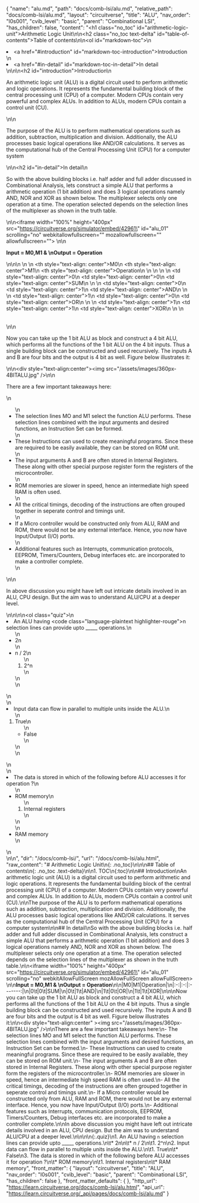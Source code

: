 {
  "name": "alu.md",
  "path": "docs/comb-lsi/alu.md",
  "relative_path": "docs/comb-lsi/alu.md",
  "layout": "circuitverse",
  "title": "ALU",
  "nav_order": "l0s001",
  "cvib_level": "basic",
  "parent": "Combinational LSI",
  "has_children": false,
  "content": "<h1 class=\"no_toc\" id=\"arithmetic-logic-unit\">Arithmetic Logic Unit</h1>\n\n<h2 class=\"no_toc text-delta\" id=\"table-of-contents\">Table of contents</h2>\n\n<ol id=\"markdown-toc\">\n  <li><a href=\"#introduction\" id=\"markdown-toc-introduction\">Introduction</a></li>\n  <li><a href=\"#in-detail\" id=\"markdown-toc-in-detail\">In detail</a></li>\n</ol>\n\n<h2 id=\"introduction\">Introduction</h2>\n<p>An arithmetic logic unit (ALU) is a digital circuit used to perform arithmetic and logic operations. It represents the fundamental building block of the central processing unit (CPU) of a computer. Modern CPUs contain very powerful and complex ALUs. In addition to ALUs, modern CPUs contain a control unit (CU).</p>\n\n<p>The purpose of the ALU is to perform mathematical operations such as addition, subtraction, multiplication and division. Additionally, the ALU processes basic logical operations like AND/OR calculations. It serves as the computational hub of the Central Processing Unit (CPU) for a computer system</p>\n\n<h2 id=\"in-detail\">In detail</h2>\n<p>So with the above building blocks i.e. half adder and full adder discussed in Combinational Analysis, lets construct a simple ALU that performs a arithmetic operation (1 bit addition) and does 3 logical operations namely AND, NOR and XOR as shown below. The multiplexer selects only one operation at a time. The operation selected depends on the selection lines of the multiplexer as shown in the truth table.</p>\n\n<iframe width=\"100%\" height=\"400px\" src=\"https://circuitverse.org/simulator/embed/42961\" id=\"alu_01\" scrolling=\"no\" webkitallowfullscreen=\"\" mozallowfullscreen=\"\" allowfullscreen=\"\"> </iframe>\n\n<p><strong>Input = M0,M1 &amp; \nOutput = Operation</strong></p>\n\n<table>\n  <thead>\n    <tr>\n      <th style=\"text-align: center\">M0</th>\n      <th style=\"text-align: center\">M1</th>\n      <th style=\"text-align: center\">Operation</th>\n    </tr>\n  </thead>\n  <tbody>\n    <tr>\n      <td style=\"text-align: center\">0</td>\n      <td style=\"text-align: center\">0</td>\n      <td style=\"text-align: center\">SUM</td>\n    </tr>\n    <tr>\n      <td style=\"text-align: center\">0</td>\n      <td style=\"text-align: center\">1</td>\n      <td style=\"text-align: center\">AND</td>\n    </tr>\n    <tr>\n      <td style=\"text-align: center\">1</td>\n      <td style=\"text-align: center\">0</td>\n      <td style=\"text-align: center\">OR</td>\n    </tr>\n    <tr>\n      <td style=\"text-align: center\">1</td>\n      <td style=\"text-align: center\">1</td>\n      <td style=\"text-align: center\">XOR</td>\n    </tr>\n  </tbody>\n</table>\n\n<p>Now you can take up the 1 bit ALU as block and construct a 4 bit ALU, which performs all the functions of the 1 bit ALU on the 4 bit inputs. Thus a single building block can be constructed and used recursively. The inputs A and B are four bits and the output is 4 bit as well. Figure below illustrates it:</p>\n\n<div style=\"text-align:center\"><img src=\"/assets/images/360px-4BITALU.jpg\" /></div>\n\n<p>There are a few important takeaways here:</p>\n<ul>\n  <li>The selection lines MO and M1 select the function ALU performs. These selection lines combined with the input arguments and desired functions, an Instruction Set can be formed.</li>\n  <li>These Instructions can used to create meaningful programs. Since these are required to be easily available, they can be stored on ROM unit.</li>\n  <li>The input arguments A and B are often stored in Internal Registers. These along with other special purpose register form the registers of the microcontroller.</li>\n  <li>ROM memories are slower in speed, hence an intermediate high speed RAM is often used.</li>\n  <li>All the critical timings, decoding of the instructions are often grouped together in seperate control and timings unit.</li>\n  <li>If a Micro controller would be constructed only from ALU, RAM and ROM, there would not be any external interface. Hence, you now have Input/Output (I/O) ports.</li>\n  <li>Additional features such as Interrupts, communication protocols, EEPROM, Timers/Counters, Debug interfaces etc. are incorporated to make a controller complete.</li>\n</ul>\n\n<p>In above discussion you might have left out intricate details involved in an ALU, CPU design. But the aim was to understand ALU/CPU at a deeper level.</p>\n\n<style>\nimg{\n    max-width:50%;\n}\n</style>\n\n<ol class=\"quiz\">\n  <li>An ALU having <code class=\"language-plaintext highlighter-rouge\">n</code> selection lines can provide upto _____ operations.\n    <ul>\n      <li>2n</li>\n      <li>n / 2\n        <ol>\n          <li>2^n</li>\n        </ol>\n      </li>\n    </ul>\n  </li>\n  <li>Input data can flow in parallel to multiple units inside the ALU.\n    <ol>\n      <li>True\n        <ul>\n          <li>False</li>\n        </ul>\n      </li>\n    </ol>\n  </li>\n  <li>The data is stored in which of the following before ALU accesses it for operation ?\n    <ul>\n      <li>ROM memory\n        <ol>\n          <li>Internal registers</li>\n        </ol>\n      </li>\n      <li>RAM memory</li>\n    </ul>\n  </li>\n</ol>\n",
  "dir": "/docs/comb-lsi/",
  "url": "/docs/comb-lsi/alu.html",
  "raw_content": "# Arithmetic Logic Unit\n{: .no_toc}\n\n\n## Table of contents\n{: .no_toc .text-delta}\n\n1. TOC\n{:toc}\n\n## Introduction\nAn arithmetic logic unit (ALU) is a digital circuit used to perform arithmetic and logic operations. It represents the fundamental building block of the central processing unit (CPU) of a computer. Modern CPUs contain very powerful and complex ALUs. In addition to ALUs, modern CPUs contain a control unit (CU).\n\nThe purpose of the ALU is to perform mathematical operations such as addition, subtraction, multiplication and division. Additionally, the ALU processes basic logical operations like AND/OR calculations. It serves as the computational hub of the Central Processing Unit (CPU) for a computer system\n\n## In detail\nSo with the above building blocks i.e. half adder and full adder discussed in Combinational Analysis, lets construct a simple ALU that performs a arithmetic operation (1 bit addition) and does 3 logical operations namely AND, NOR and XOR as shown below. The multiplexer selects only one operation at a time. The operation selected depends on the selection lines of the multiplexer as shown in the truth table.\n\n<iframe width=\"100%\" height=\"400px\" src=\"https://circuitverse.org/simulator/embed/42961\" id=\"alu_01\" scrolling=\"no\" webkitAllowFullScreen mozAllowFullScreen allowFullScreen> </iframe>\n\n**Input = M0,M1 & \nOutput = Operation**\n\n|M0|M1|Operation|\n|:-:|:-:|:-------:|\n|0\t|0\t|SUM|\n|0\t|1\t|AND|\n|1\t|0\t|OR|\n|1\t|1\t|XOR|\n\n\nNow you can take up the 1 bit ALU as block and construct a 4 bit ALU, which performs all the functions of the 1 bit ALU on the 4 bit inputs. Thus a single building block can be constructed and used recursively. The inputs A and B are four bits and the output is 4 bit as well. Figure below illustrates it:\n\n<div style=\"text-align:center\" ><img src=\"/assets/images/360px-4BITALU.jpg\" /></div>\n\nThere are a few important takeaways here:\n- The selection lines MO and M1 select the function ALU performs. These selection lines combined with the input arguments and desired functions, an Instruction Set can be formed.\n- These Instructions can used to create meaningful programs. Since these are required to be easily available, they can be stored on ROM unit.\n- The input arguments A and B are often stored in Internal Registers. These along with other special purpose register form the registers of the microcontroller.\n- ROM memories are slower in speed, hence an intermediate high speed RAM is often used.\n- All the critical timings, decoding of the instructions are often grouped together in seperate control and timings unit.\n- If a Micro controller would be constructed only from ALU, RAM and ROM, there would not be any external interface. Hence, you now have Input/Output (I/O) ports.\n- Additional features such as Interrupts, communication protocols, EEPROM, Timers/Counters, Debug interfaces etc. are incorporated to make a controller complete.\n\nIn above discussion you might have left out intricate details involved in an ALU, CPU design. But the aim was to understand ALU/CPU at a deeper level.\n\n<style>\nimg{\n    max-width:50%;\n}\n</style>\n\n{:.quiz}\n1. An ALU having `n` selection lines can provide upto _____ operations.\n\t* 2n\n\t* n / 2\n\t1. 2^n\n2. Input data can flow in parallel to multiple units inside the ALU.\n\t1. True\n\t* False\n3. The data is stored in which of the following before ALU accesses it for operation ?\n\t* ROM memory\n\t1. Internal registers\n\t* RAM memory",
  "front_matter": {
    "layout": "circuitverse",
    "title": "ALU",
    "nav_order": "l0s001",
    "cvib_level": "basic",
    "parent": "Combinational LSI",
    "has_children": false
  },
  "front_matter_defaults": {
  },
  "http_url": "https://learn.circuitverse.org/docs/comb-lsi/alu.html",
  "api_url": "https://learn.circuitverse.org/_api/pages/docs/comb-lsi/alu.md"
}